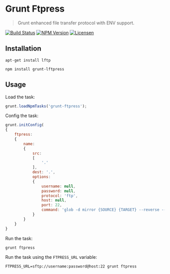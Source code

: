 Grunt Ftpress
=============

> Grunt enhanced file transfer protocol with ENV support.

[![Build Status](https://img.shields.io/travis/redaxmedia/grunt-ftpress.svg)](https://travis-ci.org/redaxmedia/grunt-ftpress)
[![NPM Version](https://img.shields.io/npm/v/grunt-ftpress.svg)](https://npmjs.com/package/grunt-ftpress)
[![Licensen](https://img.shields.io/npm/l/grunt-ftpress.svg)](https://npmjs.com/package/grunt-ftpress)


Installation
------------

```
apt-get install lftp
```

```
npm install grunt-lftpress
```


Usage
-----

Load the task:

```js
grunt.loadNpmTasks('grunt-ftpress');
```

Config the task:

```js
grunt.initConfig(
{
	ftpress:
	{
		name:
		{
			src:
			[
				'.'
			],
			dest: '.',
			options:
			{
				username: null,
				password: null,
 				protocol: 'ftp',
				host: null,
				port: 22,
				command: 'glob -d mirror {SOURCE} {TARGET} --reverse --delete-first --parallel=10 && exit'
			}
		}
	}
}
```

Run the task:

```
grunt ftpress
```

Run the task using the `FTPRESS_URL` variable:

```
FTPRESS_URL=sftp://username:password@host:22 grunt ftpress
```
